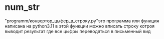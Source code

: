 # num_str
"programm/конвертор_цыфер_в_строку.py"это программа или функция написана на python3.11 в этой функции можно вписать строку котроя выводит результат где все цыфры переводяться в письменный вид

